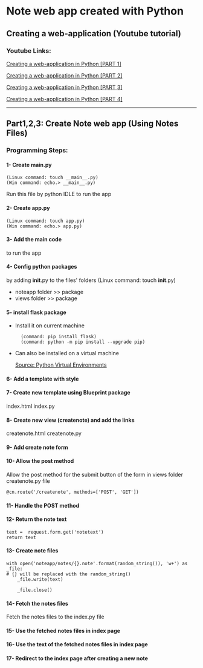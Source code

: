 # Note web app created with Python

## Creating a web-application (Youtube tutorial)

### Youtube Links:
[Creating a web-application in Python [PART 1]](https://www.youtube.com/watch?v=Dqd8ZHWErpE)

[Creating a web-application in Python [PART 2]](https://www.youtube.com/watch?v=2Nuhh_C4FbM&t=6s)

[Creating a web-application in Python [PART 3]](https://www.youtube.com/watch?v=TwpUpVpknCE)

[Creating a web-application in Python [PART 4]](https://www.youtube.com/watch?v=2SPjxL-66AM)

---

## Part1,2,3: Create Note web app (Using Notes Files)
### Programming Steps:

#### 1- Create __main__.py 
    (Linux command: touch __main__.py)
    (Win command: echo.> __main__.py)
Run this file by python IDLE to run the app 

#### 2- Create app.py 
    (Linux command: touch app.py)
    (Win command: echo.> app.py)

#### 3- Add the main code
to run the app

#### 4- Config python packages
by adding __init__.py to the files' folders
    (Linux command: touch __init__.py)
* noteapp folder >> package
* views folder >> package
    
#### 5- install flask package
* Install it on current machine
    
        (command: pip install flask)
        (command: python -m pip install --upgrade pip)
    
* Can also be installed on a virtual machine

    [Source: Python Virtual Environments](https://realpython.com/python-virtual-environments-a-primer/)

#### 6- Add a template with style
    
#### 7- Create new template using Blueprint package
index.html
index.py

#### 8- Create new view (createnote) and add the links
createnote.html
createnote.py

#### 9- Add create note form

#### 10- Allow the post method
Allow the post method for the submit button of the form in views folder createnote.py file
    
    @cn.route('/createnote', methods=['POST', 'GET'])
    
#### 11- Handle the POST method

#### 12- Return the note text
    text =  request.form.get('notetext')
    return text
    
#### 13- Create note files
    with open('noteapp/notes/{}.note'.format(random_string()), 'w+') as _file:
    # {} will be replaced with the random_string()
        _file.write(text)

        _file.close()
        
#### 14- Fetch the notes files
Fetch the notes files to the index.py file
    
#### 15- Use the fetched notes files in index page

#### 16- Use the text of the fetched notes files in index page

#### 17- Redirect to the index page after creating a new note

